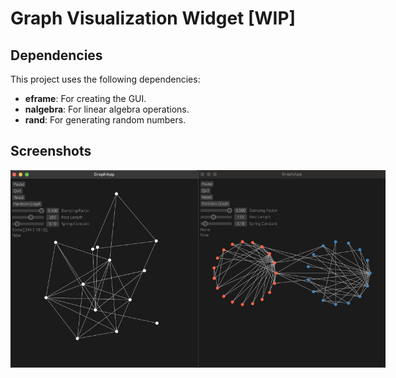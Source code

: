 # Graph Visualization Widget [WIP] 

## Dependencies

This project uses the following dependencies:

- **eframe**: For creating the GUI.
- **nalgebra**: For linear algebra operations.
- **rand**: For generating random numbers.

## Screenshots

<div style="display: flex; justify-content: space-around;">
    <img src="images/spring.png" alt="Screenshot" width="300"/>
    <img src="images/partition.png" alt="Screenshot" width="300"/>
</div>